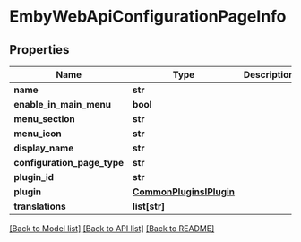 # EmbyWebApiConfigurationPageInfo

## Properties
Name | Type | Description | Notes
------------ | ------------- | ------------- | -------------
**name** | **str** |  | [optional] 
**enable_in_main_menu** | **bool** |  | [optional] 
**menu_section** | **str** |  | [optional] 
**menu_icon** | **str** |  | [optional] 
**display_name** | **str** |  | [optional] 
**configuration_page_type** | **str** |  | [optional] 
**plugin_id** | **str** |  | [optional] 
**plugin** | [**CommonPluginsIPlugin**](CommonPluginsIPlugin.md) |  | [optional] 
**translations** | **list[str]** |  | [optional] 

[[Back to Model list]](../README.md#documentation-for-models) [[Back to API list]](../README.md#documentation-for-api-endpoints) [[Back to README]](../README.md)

